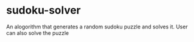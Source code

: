 # sudoku-solver
 An alogorithm that generates a random sudoku puzzle and solves it. User can also solve the puzzle
